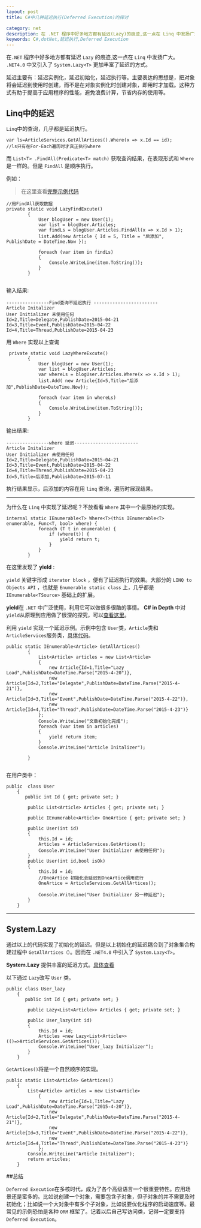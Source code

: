 ```yaml
---
layout: post
title: C#中几种延迟执行(Deferred Execution)的探讨

category: net
description: 在 .NET 程序中好多地方都有延迟(Lazy)的痕迹,这一点在 Linq 中发扬广大。在 .NET4.0 中又引入了 System.Lazy<T> 更加丰富了延迟的方式。
keywords: C#,dotNet,延迟执行,Deferred Execution
--- 
```



在`.NET` 程序中好多地方都有延迟 `Lazy` 的痕迹,这一点在 `Linq` 中发扬广大。 `.NET4.0` 中又引入了 `System.Lazy<T>` 更加丰富了延迟的方式。

延迟主要有：延迟实例化，延迟初始化，延迟执行等。主要表达的思想是，把对象将会延迟到使用时创建，而不是在对象实例化时创建对象，即用时才加载。这种方式有助于提高于应用程序的性能，避免浪费计算，节省内存的使用等。

## Linq中的延迟

`Linq`中的查询，几乎都是延迟执行。

```
var ls=ArticleServices.GetAllArtices().Where(x => x.Id == id);
//ls只有在For-Each遍历时才真正执行where
```
而 `List<T> .FindAll(Predicate<T> match)` 获取查询结果，在表现形式和 `Where` 是一样的。但是 `FindAll` 是顺序执行。

例如：

>在这里查看[完整示例代码](https://github.com/haifengwang/LazyExplore)

```
//用FindAll获取数据
private static void LazyFindExcute()
        {
            User blogUser = new User(1);
            var list = blogUser.Articles;
            var findLs = blogUser.Articles.FindAll(x => x.Id > 1);
            list.Add(new Article { Id = 5, Title = "后添加", PublishDate = DateTime.Now });

            foreach (var item in findLs)
            {
                Console.WriteLine(item.ToString());
            }
        }
        
```
输入结果:

```
----------------Find查询不延迟执行 ------------------------
Article Initalizer
User Initializer 未使用任何
Id=2,Title=Delegate,PublishDate=2015-04-21
Id=3,Title=Event,PublishDate=2015-04-22
Id=4,Title=Thread,PublishDate=2015-04-23
```
用 `Where` 实现以上查询 

```
 private static void LazyWhereExcute() 
        {
            User blogUser = new User(1);
            var list = blogUser.Articles;
            var whereLs = blogUser.Articles.Where(x => x.Id > 1);
            list.Add( new Article{Id=5,Title="后添加",PublishDate=DateTime.Now});

            foreach (var item in whereLs)
            {
                Console.WriteLine(item.ToString());
            }
        }
```

输出结果:

```
----------------where 延迟------------------------
Article Initalizer
User Initializer 未使用任何
Id=2,Title=Delegate,PublishDate=2015-04-21
Id=3,Title=Event,PublishDate=2015-04-22
Id=4,Title=Thread,PublishDate=2015-04-23
Id=5,Title=后添加,PublishDate=2015-07-11
```
执行结果显示，后添加的内容在用 `linq` 查询，遍历时展现结果。

-----

为什么在 `Linq` 中实现了延迟呢？不放看看 `Where` 其中一个最原始的实现。

```
internal static IEnumerable<T> Where<T>(this IEnumerable<T> enumerable, Func<T, bool> where) {
            foreach (T t in enumerable) {
                if (where(t)) {
                    yield return t;
                }
            }
        }
```
在这里发现了 **yield** :

`yield` 关键字形成 `iterator block` ，便有了延迟执行的效果。大部分的 `LINQ to Objects API` ，也就是 `Enumerable static class` 上，几乎都是 `IEnumerable<TSource>` 基础上的扩展。

**yield**在 `.NET` 中广泛使用，利用它可以做很多很酷的事情。 **C# in Depth** 中对 `yield`从原理到应用做了很深的探究，可以[查看这里](http://csharpindepth.com/articles/chapter6/iteratorblockimplementation.aspx)。

利用 `yield` 实现一个延迟示例。示例中包含 `User`类，`Article`类和 `ArticleServices`服务类，[具体代码](https://github.com/haifengwang/LazyExplore)。

```
public static IEnumerable<Article> GetAllArtices() 
        {
            List<Article> articles = new List<Article>
            {
                new Article{Id=1,Title="Lazy Load",PublishDate=DateTime.Parse("2015-4-20")},
                new Article{Id=2,Title="Delegate",PublishDate=DateTime.Parse("2015-4-21")},
                new Article{Id=3,Title="Event",PublishDate=DateTime.Parse("2015-4-22")},
                new Article{Id=4,Title="Thread",PublishDate=DateTime.Parse("2015-4-23")}
            };
            Console.WriteLine("文章初始化完成");
            foreach (var item in articles)
            {
                yield return item;
            }
            Console.WriteLine("Article Initalizer");
            
        }
        
```
在用户类中：

```
public  class User
    {
       public int Id { get; private set; }

        public List<Article> Articles { get; private set; }

        public IEnumerable<Article> OneArtice { get; private set; }

        public User(int id)
        {
            this.Id = id;
            Articles = ArticleServices.GetArtices();
            Console.WriteLine("User Initializer 未使用任何");
        }
        public User(int id,bool isOk)
        {        
            this.Id = id;
            //OneArtice 初始化会延迟到OneArtice调用进行
            OneArtice = ArticleServices.GetAllArtices();
            
            Console.WriteLine("User Initializer 另一种延迟");
        }
    }

```
----
## System.Lazy<T>

通过以上的代码实现了初始化的延迟。但是以上初始化的延迟耦合到了对象集合构建过程中 `GetAllArtices（）`。因而在 `.NET4.0` 中引入了 `System.Lazy<T>`。

**System.Lazy<T>** 提供丰富的延迟方式。[具体查看](https://msdn.microsoft.com/zh-cn/library/dd642331\(v=vs.100\).aspx)

以下通过 `Lazy`改写 `User` 类。

```
public class User_lazy
    {
       public int Id { get; private set; }

        public Lazy<List<Article>> Articles { get; private set; }

        public User_lazy(int id)
        {
            this.Id = id;
            Articles =new Lazy<List<Article>>(()=>ArticleServices.GetArtices());
            Console.WriteLine("User_lazy Initializer");
        }
    }
```

`GetArtices()`将是一个自然顺序的实现。

```
public static List<Article> GetArtices()
    {
        List<Article> articles = new List<Article>
            {
                new Article{Id=1,Title="Lazy Load",PublishDate=DateTime.Parse("2015-4-20")},
                new Article{Id=2,Title="Delegate",PublishDate=DateTime.Parse("2015-4-21")},
                new Article{Id=3,Title="Event",PublishDate=DateTime.Parse("2015-4-22")},
                new Article{Id=4,Title="Thread",PublishDate=DateTime.Parse("2015-4-23")}
            };
        Console.WriteLine("Article Initalizer");
        return articles;
    }
```
##总结

`Deferred Execution`在多核时代，成为了各个高级语言一个很重要特性。应用场景还是蛮多的。比如说创建一个对象，需要包含子对象，但子对象的并不需要及时初始化；比如说一个大对象中有多个子对象，比如说要优化程序的启动速度等。最常见的示例恐怕是各种 `ORM` 框架了。记着以后自己写访问类，记得一定要支持 `Deferred Execution`。
